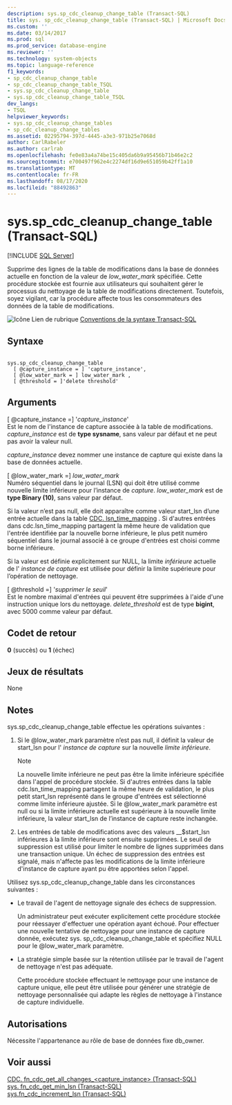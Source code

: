 ```yaml
---
description: sys.sp_cdc_cleanup_change_table (Transact-SQL)
title: sys. sp_cdc_cleanup_change_table (Transact-SQL) | Microsoft Docs
ms.custom: ''
ms.date: 03/14/2017
ms.prod: sql
ms.prod_service: database-engine
ms.reviewer: ''
ms.technology: system-objects
ms.topic: language-reference
f1_keywords:
- sp_cdc_cleanup_change_table
- sp_cdc_cleanup_change_table_TSQL
- sys.sp_cdc_cleanup_change_table
- sys.sp_cdc_cleanup_change_table_TSQL
dev_langs:
- TSQL
helpviewer_keywords:
- sys.sp_cdc_cleanup_change_tables
- sp_cdc_cleanup_change_tables
ms.assetid: 02295794-397d-4445-a3e3-971b25e7068d
author: CarlRabeler
ms.author: carlrab
ms.openlocfilehash: fe0e83a4a74be15c405da6b9a95456b71b46e2c2
ms.sourcegitcommit: e700497f962e4c2274df16d9e651059b42ff1a10
ms.translationtype: MT
ms.contentlocale: fr-FR
ms.lasthandoff: 08/17/2020
ms.locfileid: "88492863"
---
```

# <a name="syssp_cdc_cleanup_change_table-transact-sql"></a>sys.sp_cdc_cleanup_change_table (Transact-SQL)
[!INCLUDE [SQL Server](../../includes/applies-to-version/sqlserver.md)]

  Supprime des lignes de la table de modifications dans la base de données actuelle en fonction de la valeur de *low_water_mark* spécifiée. Cette procédure stockée est fournie aux utilisateurs qui souhaitent gérer le processus du nettoyage de la table de modifications directement. Toutefois, soyez vigilant, car la procédure affecte tous les consommateurs des données de la table de modifications.  
  
 ![Icône Lien de rubrique](../../database-engine/configure-windows/media/topic-link.gif "Icône du lien de rubrique") [Conventions de la syntaxe Transact-SQL](../../t-sql/language-elements/transact-sql-syntax-conventions-transact-sql.md)  
  
## <a name="syntax"></a>Syntaxe  
  
```  
  
sys.sp_cdc_cleanup_change_table   
  [ @capture_instance = ] 'capture_instance',   
  [ @low_water_mark = ] low_water_mark ,  
  [ @threshold = ]'delete threshold'  
```  
  
## <a name="arguments"></a>Arguments  
 [ @capture_instance =] '*capture_instance*'  
 Est le nom de l'instance de capture associée à la table de modifications. *capture_instance* est de **type sysname**, sans valeur par défaut et ne peut pas avoir la valeur null.  
  
 *capture_instance* devez nommer une instance de capture qui existe dans la base de données actuelle.  
  
 [ @low_water_mark =] *low_water_mark*  
 Numéro séquentiel dans le journal (LSN) qui doit être utilisé comme nouvelle limite inférieure pour l’instance de *capture*. *low_water_mark* est de **type Binary (10)**, sans valeur par défaut.  
  
 Si la valeur n’est pas null, elle doit apparaître comme valeur start_lsn d’une entrée actuelle dans la table [CDC. lsn_time_mapping](../../relational-databases/system-tables/cdc-lsn-time-mapping-transact-sql.md) . Si d'autres entrées dans cdc.lsn_time_mapping partagent la même heure de validation que l'entrée identifiée par la nouvelle borne inférieure, le plus petit numéro séquentiel dans le journal associé à ce groupe d'entrées est choisi comme borne inférieure.  
  
 Si la valeur est définie explicitement sur NULL, la limite *inférieure* actuelle de l' *instance de capture* est utilisée pour définir la limite supérieure pour l’opération de nettoyage.  
  
 [ @threshold =] '*supprimer le seuil*'  
 Est le nombre maximal d'entrées qui peuvent être supprimées à l'aide d'une instruction unique lors du nettoyage. *delete_threshold* est de type **bigint**, avec 5000 comme valeur par défaut.  
  
## <a name="return-code-values"></a>Codet de retour  
 **0** (succès) ou **1** (échec)  
  
## <a name="result-sets"></a>Jeux de résultats  
 None  
  
## <a name="remarks"></a>Notes  
 sys.sp_cdc_cleanup_change_table effectue les opérations suivantes :  
  
1.  Si le @low_water_mark paramètre n’est pas null, il définit la valeur de start_lsn pour l' *instance de capture* sur la nouvelle *limite inférieure*.  
  
    > [!NOTE]  
    >  La nouvelle limite inférieure ne peut pas être la limite inférieure spécifiée dans l'appel de procédure stockée. Si d'autres entrées dans la table cdc.lsn_time_mapping partagent la même heure de validation, le plus petit start_lsn représenté dans le groupe d'entrées est sélectionné comme limite inférieure ajustée. Si le @low_water_mark paramètre est null ou si la limite inférieure actuelle est supérieure à la nouvelle limite inférieure, la valeur start_lsn de l’instance de capture reste inchangée.  
  
2.  Les entrées de table de modifications avec des valeurs __$start_lsn inférieures à la limite inférieure sont ensuite supprimées. Le seuil de suppression est utilisé pour limiter le nombre de lignes supprimées dans une transaction unique. Un échec de suppression des entrées est signalé, mais n'affecte pas les modifications de la limite inférieure d'instance de capture ayant pu être apportées selon l'appel.  

 Utilisez sys.sp_cdc_cleanup_change_table dans les circonstances suivantes :  
  
-   Le travail de l'agent de nettoyage signale des échecs de suppression.  
  
     Un administrateur peut exécuter explicitement cette procédure stockée pour réessayer d'effectuer une opération ayant échoué. Pour effectuer une nouvelle tentative de nettoyage pour une instance de capture donnée, exécutez sys. sp_cdc_cleanup_change_table et spécifiez NULL pour le @low_water_mark paramètre.  
  
-   La stratégie simple basée sur la rétention utilisée par le travail de l'agent de nettoyage n'est pas adéquate.  
  
     Cette procédure stockée effectuant le nettoyage pour une instance de capture unique, elle peut être utilisée pour générer une stratégie de nettoyage personnalisée qui adapte les règles de nettoyage à l'instance de capture individuelle.  
  
## <a name="permissions"></a>Autorisations  
 Nécessite l'appartenance au rôle de base de données fixe db_owner.  
  
## <a name="see-also"></a>Voir aussi  
 [CDC. fn_cdc_get_all_changes_&#60;capture_instance&#62;  &#40;Transact-SQL&#41;](../../relational-databases/system-functions/cdc-fn-cdc-get-all-changes-capture-instance-transact-sql.md)   
 [sys. fn_cdc_get_min_lsn &#40;Transact-SQL&#41;](../../relational-databases/system-functions/sys-fn-cdc-get-min-lsn-transact-sql.md)   
 [sys.fn_cdc_increment_lsn &#40;Transact-SQL&#41;](../../relational-databases/system-functions/sys-fn-cdc-increment-lsn-transact-sql.md)  
  
  

